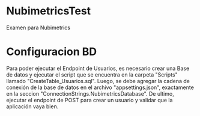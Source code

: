 # NubimetricsTest
Examen para Nubimetrics

# Configuracion BD
Para poder ejecutar el Endpoint de Usuarios, es necesario crear una Base de datos y ejecutar el script que se encuentra en la carpeta "Scripts" llamado "CreateTable_Usuarios.sql".
Luego, se debe agregar la cadena de conexión de la base de datos en el archivo "appsettings.json", exactamente en la seccion "ConnectionStrings.NubimetricsDatabase".
De ultimo, ejecutar el endpoint de POST para crear un usuario y validar que la aplicación vaya bien.
